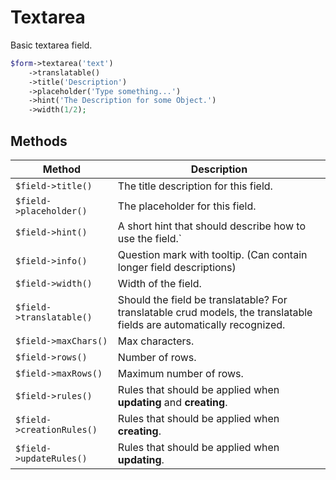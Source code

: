 # Textarea

Basic textarea field.

```php
$form->textarea('text')
    ->translatable()
    ->title('Description')
    ->placeholder('Type something...')
    ->hint('The Description for some Object.')
    ->width(1/2);
```

## Methods

| Method                    | Description                                                                                                           |
| ------------------------- | --------------------------------------------------------------------------------------------------------------------- |
| `$field->title()`         | The title description for this field.                                                                                 |
| `$field->placeholder()`   | The placeholder for this field.                                                                                       |
| `$field->hint()`          | A short hint that should describe how to use the field.`                                                              |
| `$field->info()`          | Question mark with tooltip. (Can contain longer field descriptions)                                                    |
| `$field->width()`         | Width of the field.                                                                                                   |
| `$field->translatable()`  | Should the field be translatable? For translatable crud models, the translatable fields are automatically recognized. |
| `$field->maxChars()`      | Max characters.                                                                                                       |
| `$field->rows()`          | Number of rows.                                                                                                       |
| `$field->maxRows()`       | Maximum number of rows.                                                                                               |
| `$field->rules()`         | Rules that should be applied when **updating** and **creating**.                                                      |
| `$field->creationRules()` | Rules that should be applied when **creating**.                                                                       |
| `$field->updateRules()`   | Rules that should be applied when **updating**.                                                                       |
